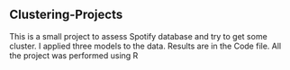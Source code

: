 ## Clustering-Projects
This is a small project to assess Spotify database and try to get some cluster. 
I applied three models to the data. Results are in the Code file. 
All the project was performed using R
